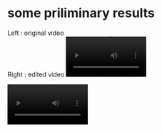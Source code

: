 # some priliminary results
Left : original video  
Right : edited video
<video src='https://github.com/AshokBatakala/DragVideo/assets/111169763/afec5fd6-fc09-4bec-a0c5-402328c0c5e4' width=180/>

<video src='https://github.com/AshokBatakala/DragVideo/assets/111169763/45488273-eda2-4e68-893b-d60fd97fa916' width=180/>
  
<video src='https://github.com/AshokBatakala/DragVideo/assets/111169763/95f22684-01a4-417d-bd33-295502136adc' width=180/>
